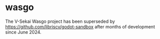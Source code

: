 # wasgo

The V-Sekai Wasgo project has been superseded by https://github.com/libriscv/godot-sandbox after months of development since June 2024.
